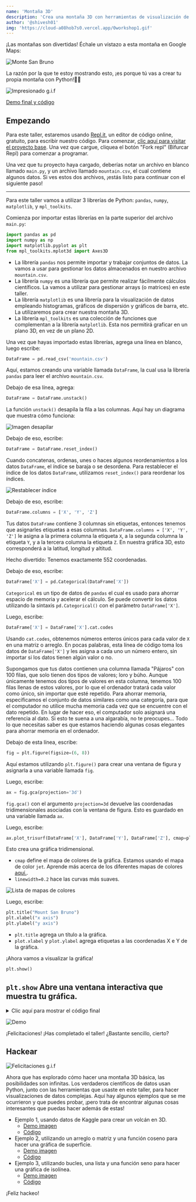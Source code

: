 ```yaml
---
name: 'Montaña 3D'
description: 'Crea una montaña 3D con herramientas de visualización de datos de Python'
author: '@shivesh01'
img: 'https://cloud-a08hob7s0.vercel.app/0workshop1.gif'
---
```


¡Las montañas son divertidas! Échale un vistazo a esta montaña en Google Maps:

![Monte San Bruno](https://cloud-8at1ve02p.vercel.app/0ezgif.com-gif-maker.gif)    

La razón por la que te estoy mostrando esto, ¡es porque tú vas a crear tu propia montaña con Python!🐍🚀

![Impresionado g.i.f](https://media.giphy.com/media/5p2wQFyu8GsFO/giphy.gif)

[Demo final y código](https://repl.it/@ShiveshSingh/Mtbrunoplot)

## Empezando

Para este taller, estaremos usando [Repl.it](https://repl.it), un editor de código online, gratuito, para escribir nuestro código. Para comenzar, [clic aquí para visitar el proyecto base](https://repl.it/@ShiveshSingh/3DHeatmapWorkshop). Una vez que cargue, cliquea el botón "Fork repl" (Bifurcar Repl) para comenzar a programar.

Una vez que tu proyecto haya cargado, deberías notar un archivo en blanco llamado `main.py`, y un archivo llamado `mountain.csv`, el cual contiene algunos datos. Si ves estos dos archivos, ¡estás listo para continuar con el siguiente paso!

---

Para este taller vamos a utilizar 3 librerías de Python: `pandas`, `numpy`, `matplotlib`, y `mpl_toolkits`.

Comienza por importar estas librerías en la parte superior del archivo `main.py`:
```python
import pandas as pd
import numpy as np
import matplotlib.pyplot as plt
from mpl_toolkits.mplot3d import Axes3D
```

- La librería `pandas` nos permite importar y trabajar conjuntos de datos. La vamos a usar para gestionar los datos almacenados en nuestro archivo `mountain.csv`.
- La librería `numpy` es una librería que permite realizar fácilmente cálculos científicos. La vamos a utilizar para gestionar arrays (o matrices) en este taller.
- La librería `matplotlib` es una librería para la visualización de datos empleando histogramas, gráficos de dispersión y gráficos de barra, etc. La utilizaremos para crear nuestra montaña 3D.
- La librería `mpl_toolkits` es una colección de funciones que complementan a la librería `matplotlib`. Esta nos permitirá graficar en un plano 3D, en vez de un plano 2D.

Una vez que hayas importado estas librerías, agrega una línea en blanco, luego escribe: 

```python
DataFrame = pd.read_csv('mountain.csv')
```

Aquí, estamos creando una variable llamada `DataFrame`, la cual usa la librería `pandas` para leer el archivo `mountain.csv`.

Debajo de esa línea, agrega:

```python
DataFrame = DataFrame.unstack()
```

La función `unstack()` desapila la fila a las columnas. Aquí hay un diagrama que muestra cómo funciona:

![Imagen desapilar](https://cloud-rdh98lh2j-hack-club-bot.vercel.app/0grafica_taller.jpg)

Debajo de eso, escribe:

```python
DataFrame = DataFrame.reset_index()
```

Cuando concatenas, ordenas, unes o haces algunos reordenamientos a los datos `DataFrame`, el índice se baraja o se desordena. Para restablecer el índice de los datos `DataFrame`, utilizamos `reset_index()` para reordenar los índices.

![Restablecer índice](https://cloud-9vtehx4ml-hack-club-bot.vercel.app/00reshaping_unstack_.jpg)

Debajo de eso, escribe:

```python
DataFrame.columns = ['X', 'Y', 'Z']
```

Tus datos `DataFrame` contiene 3 columnas sin etiquetas, entonces tenemos que asignarles etiquetas a esas columnas. `DataFrame.columns = ['X', 'Y', 'Z']` le asigna a la primera columna la etiqueta `X`, a la segunda columna la etiqueta `Y`, y a la tercera columna la etiqueta `Z`. En nuestra gráfica 3D, esto corresponderá a la latitud, longitud y altitud.

Hecho divertido: Tenemos exactamente 552 coordenadas.

Debajo de eso, escribe:

```python
DataFrame['X'] = pd.Categorical(DataFrame['X'])
```

`Categorical` es un tipo de datos de `pandas` el cual es usado para ahorrar espacio de memoria y acelerar el cálculo. Se puede convertir los datos utilizando la sintaxis `pd.Categorical()` con el parámetro `DataFrame['X']`.


Luego, escribe:

```python
DataFrame['X'] = DataFrame['X'].cat.codes
```

Usando `cat.codes`, obtenemos números enteros únicos para cada valor de `X` en una matriz o arreglo. En pocas palabras, esta línea de código toma los datos de `DataFrame['X']` y les asigna a cada uno un número entero, sin importar si los datos tienen algún valor o no.

Supongamos que tus datos contienen una columna llamada "Pájaros" con 100 filas, que solo tienen dos tipos de valores; loro y búho. Aunque únicamente tenemos dos tipos de valores en esta columna, tenemos 100 filas llenas de estos valores, por lo que el ordenador tratará cada valor como único, sin importar que esté repetido. Para ahorrar memoria, especificamos el conjunto de datos similares como una categoría, para que el computador no utilice mucha memoria cada vez que se encuentre con el dato repetido. En lugar de hacer eso, el computador solo asignará una referencia al dato. Si esto te suena a una algarabía, no te preocupes... Todo lo que necesitas saber es que estamos haciendo algunas cosas elegantes para ahorrar memoria en el ordenador. 

Debajo de esta línea, escribe:

```python
fig = plt.figure(figsize=(6, 8))
```

Aquí estamos utilizando `plt.figure()` para crear una ventana de figura y asignarla a una variable llamada `fig`.

Luego, escribe:

```python
ax = fig.gca(projection='3d')
```

`fig.gca()` con el argumento `projection=3d` devuelve las coordenadas tridimensionales asociadas con la ventana de figura. Esto es guardado en una variable llamada `ax`.

Luego, escribe:

```python
ax.plot_trisurf(DataFrame['X'], DataFrame['Y'], DataFrame['Z'], cmap=plt.cm.jet, linewidth=0.2)
```

Esto crea una gráfica tridimensional.

- `cmap` define el mapa de colores de la gráfica. Estamos usando el mapa de color `jet`. Aprende más acerca de los diferentes mapas de colores [aquí.](https://matplotlib.org/tutorials/colors/colormaps.html).
- `linewidth=0.2` hace las curvas más suaves.

![Lista de mapas de colores](https://cloud-hppbp7hy7.vercel.app/0colormap.gif)

Luego, escribe:

```python
plt.title("Mount San Bruno")
plt.xlabel("x axis")
plt.ylabel("y axis")
```

- `plt.title` agrega un título a la gráfica. 
- `plot.xlabel` y `plot.ylabel` agrega etiquetas a las coordenadas X e Y de la gráfica.

¡Ahora vamos a visualizar la gráfica! 

```python
plt.show()
```

`plt.show` Abre una ventana interactiva que muestra tu gráfica. 
---

<details>

<summary>Clic aquí para mostrar el código final</summary>

```python
import pandas as pd

import numpy as np

import matplotlib.pyplot as plt

from mpl_toolkits.mplot3d import Axes3D

DataFrame = pd.read_csv('mountain.csv')

DataFrame = DataFrame.unstack()

DataFrame = DataFrame.reset_index()

DataFrame.columns = ['X', 'Y', 'Z']

DataFrame['X'] = pd.Categorical(DataFrame['X'])

DataFrame['X'] = DataFrame['X'].cat.codes

fig = plt.figure()

ax = fig.gca(projection='3d')

ax.plot_trisurf(DataFrame['X'], DataFrame['Y'], DataFrame['Z'], cmap=plt.cm.jet, linewidth=0.2)

plt.title("Mount San Bruno")
plt.xlabel("x axis")
plt.ylabel("y axis")


plt.show()
```

</details>

![Demo](https://cloud-ko9v4kpdg.vercel.app/0ezgif.com-gif-maker__1_.gif)

¡Felicitaciones! ¡Has completado el taller! ¿Bastante sencillo, cierto?

## Hackear

![Felicitaciones g.i.f](https://cloud-1th3ydnib.vercel.app/2workshop_happy.gif)

Ahora que has explorado cómo hacer una montaña 3D básica, las posibilidades son infinitas. Los verdaderos científicos de datos usan Python, junto con las herramientas que usaste en este taller, para hacer visualizaciones de datos complejas. Aquí hay algunos ejemplos que se me ocurrieron y que puedes probar, ¡pero trata de encontrar algunas cosas interesantes que puedas hacer además de estas!

- Ejemplo 1, usando datos de Kaggle para crear un volcán en 3D.
  - [Demo imagen](https://cloud-94iqxy8lo.vercel.app/0volcano.gif)
  - [Código](https://repl.it/@ShiveshSingh/Volcano-3D-Heatmap)
- Ejemplo 2, utilizando un arreglo o matriz y una función coseno para hacer una gráfica de superficie.
  - [Demo imagen](https://cloud-iwpkargvc.vercel.app/0screenshot_2021-01-10_at_15.24.00.png)
  - [Código](https://repl.it/@ShiveshSingh/Surface-Plot-3D#main.py)
- Ejemplo 3, utilizando bucles, una lista y una función seno para hacer una gráfica de isolínea.
  - [Demo imagen](https://cloud-iwpkargvc.vercel.app/1screenshot_2021-01-10_at_15.25.30.png)
  - [Código](https://repl.it/@ShiveshSingh/3D-Contour-Plot#main.py)

¡Feliz hackeo!

